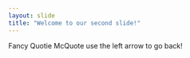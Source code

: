 ```yaml
---
layout: slide
title: "Welcome to our second slide!"
---
```

Fancy Quotie McQuote
use the left arrow to go back!
